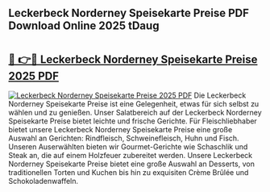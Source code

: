## Leckerbeck Norderney Speisekarte Preise PDF Download Online 2025 tDaug

# <h2><a href="http://gc69lsy.nevu.top/?p=Leckerbeck+Norderney+Speisekarte+Preise">🔗 👉🔴 Leckerbeck Norderney Speisekarte Preise 2025 PDF</a></h2>

[![Leckerbeck Norderney Speisekarte Preise 2025 PDF](https://i.imgur.com/dBaPXMq.png)](http://gc69lsy.nevu.top/?p=Leckerbeck+Norderney+Speisekarte+Preise)
Die Leckerbeck Norderney Speisekarte Preise ist eine Gelegenheit, etwas für sich selbst zu wählen und zu genießen. Unser Salatbereich auf der Leckerbeck Norderney Speisekarte Preise bietet leichte und frische Gerichte. Für Fleischliebhaber bietet unsere Leckerbeck Norderney Speisekarte Preise eine große Auswahl an Gerichten: Rindfleisch, Schweinefleisch, Huhn und Fisch. Unseren Auserwählten bieten wir Gourmet-Gerichte wie Schaschlik und Steak an, die auf einem Holzfeuer zubereitet werden. Unsere Leckerbeck Norderney Speisekarte Preise bietet eine große Auswahl an Desserts, von traditionellen Torten und Kuchen bis hin zu exquisiten Crème Brûlée und Schokoladenwaffeln.

